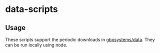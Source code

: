 # data-scripts

## Usage

These scripts support the periodic downloads in [gbosystems/data](https://github.com/gbosystems/data). They can be run locally using node.
